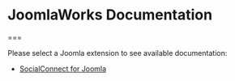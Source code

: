 # JoomlaWorks Documentation
===

Please select a Joomla extension to see available documentation:

* [SocialConnect for Joomla](pages/socialconnect.md)
